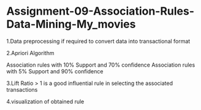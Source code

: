# Assignment-09-Association-Rules-Data-Mining-My_movies
1.Data preprocessing if required to convert data into transactional format

2.Apriori Algorithm

Association rules with 10% Support and 70% confidence
Association rules with 5% Support and 90% confidence

3.Lift Ratio > 1 is a good influential rule in selecting the associated transactions

4.visualization of obtained rule
